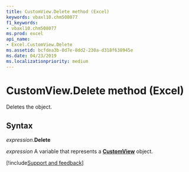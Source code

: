 ```yaml
---
title: CustomView.Delete method (Excel)
keywords: vbaxl10.chm508077
f1_keywords:
- vbaxl10.chm508077
ms.prod: excel
api_name:
- Excel.CustomView.Delete
ms.assetid: bcfdea3b-0d7e-8dd2-230a-d318f638945e
ms.date: 04/23/2019
ms.localizationpriority: medium
---
```



# CustomView.Delete method (Excel)

Deletes the object.


## Syntax

_expression_.**Delete**

_expression_ A variable that represents a **[CustomView](Excel.CustomView.md)** object.




[!include[Support and feedback](~/includes/feedback-boilerplate.md)]